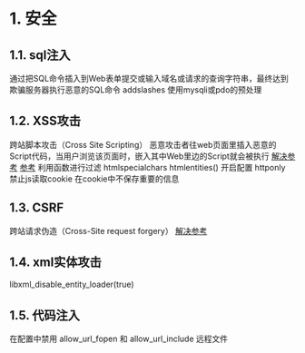 # 1. 安全
## 1.1. sql注入
通过把SQL命令插入到Web表单提交或输入域名或请求的查询字符串，最终达到欺骗服务器执行恶意的SQL命令
addslashes
使用mysqli或pdo的预处理

## 1.2. XSS攻击
跨站脚本攻击（Cross Site Scripting）
恶意攻击者往web页面里插入恶意的Script代码，当用户浏览该页面时，嵌入其中Web里边的Script就会被执行
[解决参考](https://blog.csdn.net/qq_21956483/article/details/54377947)
[参考](https://www.php.cn/safe/437170.html)
利用函数进行过滤 htmlspecialchars  htmlentities()
开启配置 httponly 禁止js读取cookie
在cookie中不保存重要的信息

## 1.3. CSRF
跨站请求伪造（Cross-Site request forgery）
[解决参考](https://www.php.cn/php-ask-430558.html)

## 1.4. xml实体攻击
libxml_disable_entity_loader(true)

## 1.5. 代码注入
在配置中禁用 allow_url_fopen 和 allow_url_include 远程文件